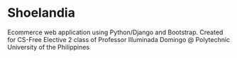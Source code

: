 # Shoelandia
Ecommerce web application using Python/Django and Bootstrap. Created for CS-Free Elective 2 class of Professor Illuminada Domingo @ Polytechnic University of the Philippines
